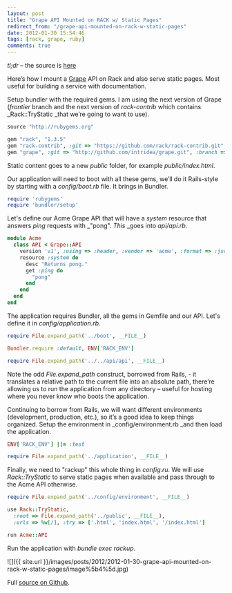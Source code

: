 ```yaml
---
layout: post
title: "Grape API Mounted on RACK w/ Static Pages"
redirect_from: "/grape-api-mounted-on-rack-w-static-pages"
date: 2012-01-30 15:54:46
tags: [rack, grape, ruby]
comments: true
---
```

_tl;dr_ – the source is [here](https://github.com/dblock/grape-on-rack)

Here’s how I mount a [Grape](http://github.com/intridea/grape) API on Rack and also serve static pages. Most useful for building a service with documentation.

Setup bundler with the required gems. I am using the next version of Grape (_frontier_ branch and the next version of _rack-contrib_ which contains _Rack::TryStatic _that we’re going to want to use).

```ruby
source "http://rubygems.org"

gem "rack", "1.3.5"
gem "rack-contrib", :git => "https://github.com/rack/rack-contrib.git", :require => "rack/contrib"
gem "grape", :git => "http://github.com/intridea/grape.git", :branch => "frontier"
```

Static content goes to a new _public_ folder, for example _public/index.html_.

Our application will need to boot with all these gems, we’ll do it Rails-style by starting with a _config/boot.rb_ file. It brings in Bundler.

```ruby
require 'rubygems'
require 'bundler/setup'
```

Let's define our Acme Grape API that will have a _system_ resource that answers _ping_ requests with _"pong". _This_ _goes into _api/api.rb._

```ruby
module Acme
  class API < Grape::API
    version 'v1', :using => :header, :vendor => 'acme', :format => :json
    resource :system do
      desc "Returns pong."
      get :ping do
        "pong"
      end
    end
  end
end
```

The application requires Bundler, all the gems in Gemfile and our API. Let's define it in _config/application.rb_.

```ruby
require File.expand_path('../boot', __FILE__)

Bundler.require :default, ENV['RACK_ENV']

require File.expand_path('../../api/api', __FILE__)
```

Note the odd _File.expand_path_ construct, borrowed from Rails, - it translates a relative path to the current file into an absolute path, there’re allowing us to run the application from any directory – useful for hosting where you never know who boots the application.

Continuing to borrow from Rails, we will want different environments (development, production, etc.), so it’s a good idea to keep things organized. Setup the environment in _config/environment.rb _and then load the application.

```ruby
ENV['RACK_ENV'] ||= :test

require File.expand_path('../application', __FILE__)
```

Finally, we need to "rackup" this whole thing in _config.ru_. We will use _Rack::TryStatic_ to serve static pages when available and pass through to the Acme API otherwise.

```ruby
require File.expand_path('../config/environment', __FILE__)

use Rack::TryStatic,
  :root => File.expand_path('../public', __FILE__),
  :urls => %w[/], :try => ['.html', 'index.html', '/index.html']

run Acme::API
```

Run the application with _bundle exec rackup_.

![]({{ site.url }}/images/posts/2012/2012-01-30-grape-api-mounted-on-rack-w-static-pages/image%5b4%5d.jpg)

Full [source on Github](https://github.com/dblock/grape-on-rack).
